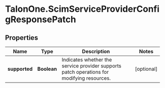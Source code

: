 # TalonOne.ScimServiceProviderConfigResponsePatch

## Properties

Name | Type | Description | Notes
------------ | ------------- | ------------- | -------------
**supported** | **Boolean** | Indicates whether the service provider supports patch operations for modifying resources. | [optional] 


